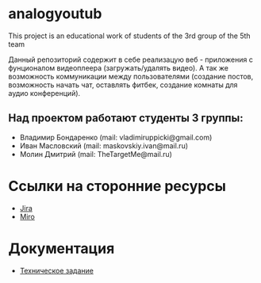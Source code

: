 # analogyoutub
This project is an educational work of students of the 3rd group of the 5th team

Данный репозиторий содержит в себе реализацую веб - приложения с фунционалом видеоплеера (загружать/удалять видео). А так же возможность коммуникации между пользователями (создание постов, возможность начать чат, оставлять фитбек, создание комнаты для аудио конференций).

## Над проектом работают студенты 3 группы:
<ul>
  <li>Владимир Бондаренко (mail: vladimiruppicki@gmail.com)</li>
  <li>Иван Масловский (mail: maskovskiy.ivan@mail.ru)</li>
  <li>Молин Дмитрий (mail: TheTargetMe@mail.ru)</li>
</ul>  

# Ссылки на сторонние ресурсы

<ul>
  <li><a href="https://analogyoutub.atlassian.net/jira/software/projects/G3T5/boards/1">Jira</a></li>
  <li><a href="https://miro.com/app/board/uXjVOG0hSuU=/?invite_link_id=328000958046">Miro</a></li>
</ul>  

# Документация

<ul>
  <li>
<a href="https://github.com/Group3Team5/analogyoutub/blob/main/%D0%A2%D0%B5%D1%85%D0%BD%D0%B8%D1%87%D0%B5%D1%81%D0%BA%D0%BE%D0%B5%20%D0%97%D0%B0%D0%B4%D0%B0%D0%BD%D0%B8%D0%B5.pdf">Техническое задание</a>
  </li>
